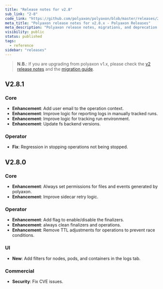 ```yaml
---
title: "Release notes for v2.8"
sub_link: "2-8"
code_link: "https://github.com/polyaxon/polyaxon/blob/master/releases/2-8.md"
meta_title: "Polyaxon release notes for v2.8.x - Polyaxon Releases"
meta_description: "Polyaxon release notes, migrations, and deprecation notes for v2.8.x."
visibility: public
status: published
tags:
  - reference
sidebar: "releases"
---
```


> **N.B.**: If you are upgrading from polyaxon v1.x, please check the [v2 release notes](/docs/releases/2-0/) and the [migration guide](/docs/resources/migration/#migration-from-v1x-to-v2y).

## V2.8.1

### Core

 * **Enhancement**: Add user email to the operation context.
 * **Enhancement**: Improve logic for reporting logs in manually tracked runs.
 * **Enhancement**: Improve logic for tracking run environment.
 * **Enhancement**: Update fs backend versions.

### Operator

 * **Fix**: Regression in stopping operations not being stopped.

## V2.8.0

### Core

 * **Enhancement**: Always set permissions for files and events generated by polyaxon.
 * **Enhancement**: Improve sidecar retry logic.

### Operator

 * **Enhancement**: Add flag to enable/disable the finalizers.
 * **Enhancement**: always clean finalizers and operations.
 * **Enhancement**: Remove TTL adjustments for operations to prevent race conditions.

### UI

 * **New**: Add filters for nodes, pods, and containers in the logs tab.

### Commercial

 * **Security**: Fix CVE issues.
